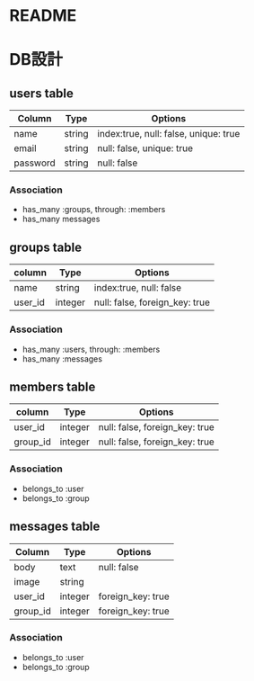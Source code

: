 # README
# DB設計

  ## users table
  |Column|Type|Options|
  |------|----|-------|
  |name|string|index:true, null: false, unique: true|
  |email|string|null: false, unique: true|
  |password|string|null: false|

  ### Association
  - has_many :groups, through: :members
  - has_many messages

  ## groups table
  |column|Type|Options|
  |------|----|-------|
  |name|string|index:true, null: false|
  |user_id|integer|null: false, foreign_key: true|

  ### Association
  - has_many :users, through: :members
  - has_many :messages

  ## members table
  |column|Type|Options|
  |------|----|-------|
  |user_id|integer|null: false, foreign_key: true|
  |group_id|integer|null: false, foreign_key: true|

  ### Association
  - belongs_to :user
  - belongs_to :group

  ## messages table
  |Column|Type|Options|
  |------|----|-------|
  |body|text|null: false|
  |image|string||
  |user_id|integer|foreign_key: true|
  |group_id|integer|foreign_key: true|

  ### Association
  - belongs_to :user
  - belongs_to :group

